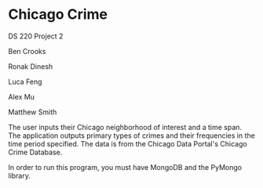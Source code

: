 # Chicago Crime
DS 220 Project 2

Ben Crooks

Ronak Dinesh

Luca Feng

Alex Mu

Matthew Smith



The user inputs their Chicago neighborhood of interest and a time span. The application outputs primary types of crimes and their frequencies in the time period specified. The data is from the Chicago Data Portal's Chicago Crime Database.


In order to run this program, you must have MongoDB and the PyMongo library.
